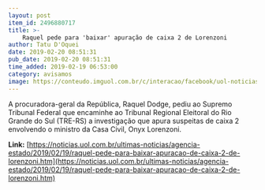 ```yaml
---
layout: post
item_id: 2496880717
title: >-
    Raquel pede para 'baixar' apuração de caixa 2 de Lorenzoni
author: Tatu D'Oquei
date: 2019-02-20 08:51:31
pub_date: 2019-02-20 08:51:31
time_added: 2019-02-19 06:53:00
category: avisamos
image: https://conteudo.imguol.com.br/c/interacao/facebook/uol-noticias-600px.jpg
---
```


A procuradora-geral da República, Raquel Dodge, pediu ao Supremo Tribunal Federal que encaminhe ao Tribunal Regional Eleitoral do Rio Grande do Sul (TRE-RS) a investigação que apura suspeitas de caixa 2 envolvendo o ministro da Casa Civil, Onyx Lorenzoni.

**Link:** [https://noticias.uol.com.br/ultimas-noticias/agencia-estado/2019/02/19/raquel-pede-para-baixar-apuracao-de-caixa-2-de-lorenzoni.htm](https://noticias.uol.com.br/ultimas-noticias/agencia-estado/2019/02/19/raquel-pede-para-baixar-apuracao-de-caixa-2-de-lorenzoni.htm)

